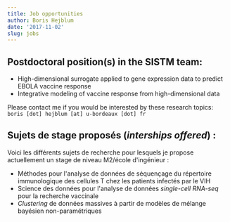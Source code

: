 ```yaml
---
title: Job opportunities
author: Boris Hejblum
date: '2017-11-02'
slug: jobs
---
```


## Postdoctoral position(s) in the SISTM team:

  * High-dimensional surrogate applied to gene expression data to predict EBOLA vaccine response 
  * Integrative modeling of vaccine response from high-dimensional data

Please contact me if you would be interested by these research topics: `boris [dot] hejblum [at] u-bordeaux [dot] fr`

## Sujets de stage proposés (*interships offered*) :

Voici les différents sujets de recherche pour lesquels je propose actuellement un stage de niveau M2/école d'ingénieur :  

  * Méthodes pour l'analyse de données de séquençage du répertoire immunologique des cellules T chez les patients infectés par le VIH 
  * Science des données pour l'analyse de données *single-cell RNA-seq* pour la recherche vaccinale
  * *Clustering* de données massives à partir de modèles de mélange bayésien non-paramétriques